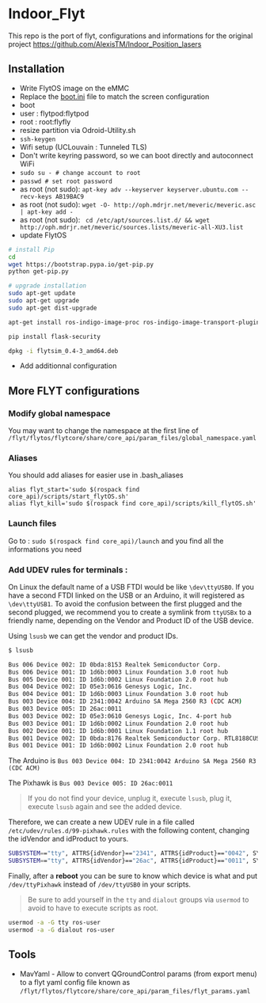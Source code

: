 # Indoor_Flyt
This repo is the port of flyt, configurations and informations for the original project https://github.com/AlexisTM/Indoor_Position_lasers

## Installation

- Write FlytOS image on the eMMC
- Replace the [boot.ini](root/boot.ini) file to match the screen configuration
- boot
- user : flytpod:flytpod
- root : root:flyfly
- resize partition via Odroid-Utility.sh
- `ssh-keygen`
- Wifi setup (UCLouvain : Tunneled TLS)
- Don't write keyring password, so we can boot directly and autoconnect WiFi
- `sudo su - # change account to root`
- `passwd # set root password`
- as root (not sudo): `apt-key adv --keyserver keyserver.ubuntu.com --recv-keys AB19BAC9`
- as root (not sudo): `wget -O- http://oph.mdrjr.net/meveric/meveric.asc | apt-key add -`
- as root (not sudo): ` cd /etc/apt/sources.list.d/ && wget http://oph.mdrjr.net/meveric/sources.lists/meveric-all-XU3.list`
- update FlytOS

```bash
# install Pip
cd
wget https://bootstrap.pypa.io/get-pip.py
python get-pip.py

# upgrade installation
sudo apt-get update
sudo apt-get upgrade
sudo apt-get dist-upgrade

apt-get install ros-indigo-image-proc ros-indigo-image-transport-plugins ros-indigo-image-transport ros-indigo-rosbridge-suite ros-indigo-control-toolbox ros-indigo-octomap-ros ros-indigo-octomap-msgs libgoogle-glog-dev ros-indigo-pyros-setup ros-indigo-eigen-conversions python-serial python-flask python-wtforms python-sqlalchemy python-concurrent.futures python-mock python-zmq python-twisted tmux

pip install flask-security

dpkg -i flytsim_0.4-3_amd64.deb
```

  - Add additionnal configuration

## More FLYT configurations

### Modify global namespace

You may want to change the namespace at the first line of `/flyt/flytos/flytcore/share/core_api/param_files/global_namespace.yaml`

### Aliases

You should add aliases for easier use in .bash_aliases

```
alias flyt_start='sudo $(rospack find core_api)/scripts/start_flytOS.sh'
alias flyt_kill='sudo $(rospack find core_api)/scripts/kill_flytOS.sh'
```

### Launch files

Go to : `sudo $(rospack find core_api)/launch` and you find all the informations you need

### Add UDEV rules for terminals :

On Linux the default name of a USB FTDI would be like `\dev\ttyUSB0`. If you have a second FTDI linked on the USB or an Arduino, it will registered as `\dev\ttyUSB1`. To avoid the confusion between the first plugged and the second plugged, we recommend you to create a symlink from `ttyUSBx` to a friendly name, depending on the Vendor and Product ID of the USB device.

Using `lsusb` we can get the vendor and product IDs.

```sh
$ lsusb

Bus 006 Device 002: ID 0bda:8153 Realtek Semiconductor Corp.
Bus 006 Device 001: ID 1d6b:0003 Linux Foundation 3.0 root hub
Bus 005 Device 001: ID 1d6b:0002 Linux Foundation 2.0 root hub
Bus 004 Device 002: ID 05e3:0616 Genesys Logic, Inc.
Bus 004 Device 001: ID 1d6b:0003 Linux Foundation 3.0 root hub
Bus 003 Device 004: ID 2341:0042 Arduino SA Mega 2560 R3 (CDC ACM)
Bus 003 Device 005: ID 26ac:0011
Bus 003 Device 002: ID 05e3:0610 Genesys Logic, Inc. 4-port hub
Bus 003 Device 001: ID 1d6b:0002 Linux Foundation 2.0 root hub
Bus 002 Device 001: ID 1d6b:0001 Linux Foundation 1.1 root hub
Bus 001 Device 002: ID 0bda:8176 Realtek Semiconductor Corp. RTL8188CUS 802.11n WLAN Adapter
Bus 001 Device 001: ID 1d6b:0002 Linux Foundation 2.0 root hub
```

The Arduino is `Bus 003 Device 004: ID 2341:0042 Arduino SA Mega 2560 R3 (CDC ACM)`

The Pixhawk is `Bus 003 Device 005: ID 26ac:0011`

> If you do not find your device, unplug it, execute `lsusb`, plug it, execute `lsusb` again and see the added device.

Therefore, we can create a new UDEV rule in a file called `/etc/udev/rules.d/99-pixhawk.rules` with the following content, changing the idVendor and idProduct to yours.

```sh
SUBSYSTEM=="tty", ATTRS{idVendor}=="2341", ATTRS{idProduct}=="0042", SYMLINK+="ttyArduino"
SUBSYSTEM=="tty", ATTRS{idVendor}=="26ac", ATTRS{idProduct}=="0011", SYMLINK+="ttyPixhawk"
```

Finally, after a **reboot** you can be sure to know which device is what and put `/dev/ttyPixhawk` instead of `/dev/ttyUSB0` in your scripts.

> Be sure to add yourself in the `tty` and `dialout` groups via `usermod` to avoid to have to execute scripts as root.

```sh
usermod -a -G tty ros-user
usermod -a -G dialout ros-user
```

## Tools

* MavYaml - Allow to convert QGroundControl params (from export menu) to a flyt yaml config file known as `/flyt/flytos/flytcore/share/core_api/param_files/flyt_params.yaml`
